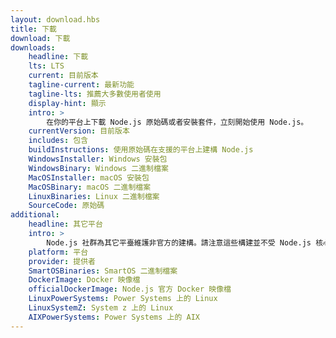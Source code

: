 ```yaml
---
layout: download.hbs
title: 下載
download: 下載
downloads:
    headline: 下載
    lts: LTS
    current: 目前版本
    tagline-current: 最新功能
    tagline-lts: 推薦大多數使用者使用
    display-hint: 顯示
    intro: >
        在你的平台上下載 Node.js 原始碼或者安裝套件，立刻開始使用 Node.js。
    currentVersion: 目前版本
    includes: 包含
    buildInstructions: 使用原始碼在支援的平台上建構 Node.js
    WindowsInstaller: Windows 安裝包
    WindowsBinary: Windows 二進制檔案
    MacOSInstaller: macOS 安裝包
    MacOSBinary: macOS 二進制檔案
    LinuxBinaries: Linux 二進制檔案
    SourceCode: 原始碼
additional:
    headline: 其它平台
    intro: >
        Node.js 社群為其它平臺維護非官方的建構。請注意這些構建並不受 Node.js 核心團隊技術支援且可能尚未跟 Node.js 的目前發布版本保持一致。
    platform: 平台
    provider: 提供者
    SmartOSBinaries: SmartOS 二進制檔案
    DockerImage: Docker 映像檔
    officialDockerImage: Node.js 官方 Docker 映像檔
    LinuxPowerSystems: Power Systems 上的 Linux
    LinuxSystemZ: System z 上的 Linux
    AIXPowerSystems: Power Systems 上的 AIX
---
```

